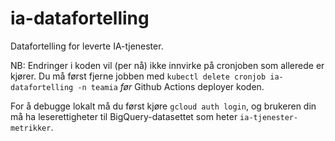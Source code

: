 # ia-datafortelling
Datafortelling for leverte IA-tjenester.

NB: Endringer i koden vil (per nå) ikke innvirke på cronjoben som allerede er kjører. Du må først
fjerne jobben med `kubectl delete cronjob ia-datafortelling -n teamia` _før_ Github Actions deployer
koden.

For å debugge lokalt må du først kjøre `gcloud auth login`, og brukeren din må ha leserettigheter
til BigQuery-datasettet som heter `ia-tjenester-metrikker`. 